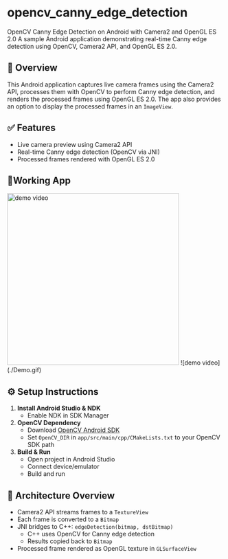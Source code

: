 # opencv_canny_edge_detection

OpenCV Canny Edge Detection on Android with Camera2 and OpenGL ES 2.0
A sample Android application demonstrating real-time Canny edge detection using OpenCV, Camera2 API, and OpenGL ES 2.0.

## 📸 Overview
This Android application captures live camera frames using the Camera2 API, processes them with OpenCV to perform Canny edge detection, and renders the processed frames using OpenGL ES 2.0. The app also provides an option to display the processed frames in an `ImageView`.        

## ✅ Features

- Live camera preview using Camera2 API
- Real-time Canny edge detection (OpenCV via JNI)
- Processed frames rendered with OpenGL ES 2.0

## 🧑‍Working App

<img src="./Demo.gif" alt="demo video" width="400"/>
![demo video](./Demo.gif)

## ⚙ Setup Instructions

1. **Install Android Studio & NDK**
    - Enable NDK in SDK Manager
2. **OpenCV Dependency**
    - Download [OpenCV Android SDK](https://opencv.org/releases/)
    - Set `OpenCV_DIR` in `app/src/main/cpp/CMakeLists.txt` to your OpenCV SDK path
3. **Build & Run**
    - Open project in Android Studio
    - Connect device/emulator
    - Build and run

## 🧠 Architecture Overview

- Camera2 API streams frames to a `TextureView`
- Each frame is converted to a `Bitmap`
- JNI bridges to C++: `edgeDetection(bitmap, dstBitmap)`
    - C++ uses OpenCV for Canny edge detection
    - Results copied back to `Bitmap`
- Processed frame rendered as OpenGL texture in `GLSurfaceView`
